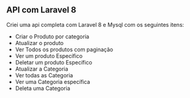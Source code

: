 ## API com Laravel 8

Criei uma api completa com Laravel 8 e Mysql com os seguintes itens:

- Criar o Produto por categoria
- Atualizar o produto
- Ver Todos os produtos com paginação
- Ver um produto Específico
- Deletar um produto Específico
- Atualizar a Categoria
- Ver todas as Categoria
- Ver uma Categoria específica
- Deleta uma Categoria
